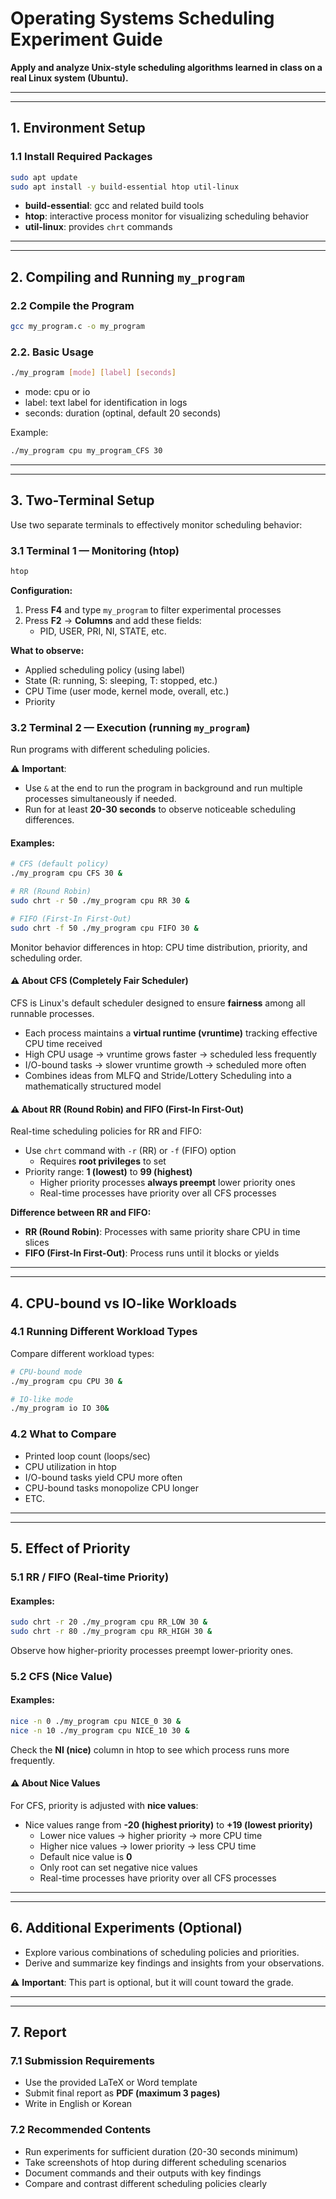 # Operating Systems Scheduling Experiment Guide

**Apply and analyze Unix-style scheduling algorithms learned in class on a real Linux system (Ubuntu).**


---
---

## 1. Environment Setup

### 1.1 Install Required Packages

```bash
sudo apt update
sudo apt install -y build-essential htop util-linux
```

- **build-essential**: gcc and related build tools
- **htop**: interactive process monitor for visualizing scheduling behavior
- **util-linux**: provides `chrt` commands

---
---
## 2. Compiling and Running `my_program`

### 2.2 Compile the Program

```bash
gcc my_program.c -o my_program 
```

### 2.2. Basic Usage

```bash
./my_program [mode] [label] [seconds]
```

- mode: cpu or io
- label: text label for identification in logs
- seconds: duration (optinal, default 20 seconds)


Example:
```bash
./my_program cpu my_program_CFS 30 
```

---
---

## 3. Two-Terminal Setup

Use two separate terminals to effectively monitor scheduling behavior:

### 3.1 Terminal 1 — Monitoring (htop)

```bash
htop
```

**Configuration:**
1. Press **F4** and type `my_program` to filter experimental processes
2. Press **F2** → **Columns** and add these fields:
   - PID, USER, PRI, NI, STATE, etc.

**What to observe:**
- Applied scheduling policy (using label)
- State (R: running, S: sleeping, T: stopped, etc.)
- CPU Time (user mode, kernel mode, overall, etc.)
- Priority

### 3.2 Terminal 2 — Execution (running `my_program`)

Run programs with different scheduling policies.

⚠️ **Important**: 
- Use `&` at the end to run the program in background and run multiple processes simultaneously if needed.
- Run for at least **20-30 seconds** to observe noticeable scheduling differences.



#### Examples:

```bash
# CFS (default policy)
./my_program cpu CFS 30 &

# RR (Round Robin)
sudo chrt -r 50 ./my_program cpu RR 30 &

# FIFO (First-In First-Out)
sudo chrt -f 50 ./my_program cpu FIFO 30 &
```

Monitor behavior differences in htop: CPU time distribution, priority, and scheduling order.


#### ⚠️ **About CFS** (Completely Fair Scheduler)

CFS is Linux's default scheduler designed to ensure **fairness** among all runnable processes.

- Each process maintains a **virtual runtime (vruntime)** tracking effective CPU time received
- High CPU usage → vruntime grows faster → scheduled less frequently
- I/O-bound tasks → slower vruntime growth → scheduled more often
- Combines ideas from MLFQ and Stride/Lottery Scheduling into a mathematically structured model


#### ⚠️ **About RR (Round Robin) and FIFO (First-In First-Out)**

Real-time scheduling policies for RR and FIFO:
- Use `chrt` command with `-r` (RR) or `-f` (FIFO) option
   - Requires **root privileges** to set
- Priority range: **1 (lowest)** to **99 (highest)**
   - Higher priority processes **always preempt** lower priority ones
   - Real-time processes have priority over all CFS processes


**Difference between RR and FIFO:**
- **RR (Round Robin)**: Processes with same priority share CPU in time slices
- **FIFO (First-In First-Out)**: Process runs until it blocks or yields

---
---

## 4. CPU-bound vs IO-like Workloads

### 4.1 Running Different Workload Types

Compare different workload types:

```bash
# CPU-bound mode
./my_program cpu CPU 30 &

# IO-like mode
./my_program io IO 30&
```

### 4.2 What to Compare

- Printed loop count (loops/sec)
- CPU utilization in htop
- I/O-bound tasks yield CPU more often
- CPU-bound tasks monopolize CPU longer
- ETC.

---
---

## 5. Effect of Priority

### 5.1 RR / FIFO (Real-time Priority)


#### Examples:

```bash
sudo chrt -r 20 ./my_program cpu RR_LOW 30 &
sudo chrt -r 80 ./my_program cpu RR_HIGH 30 &
```

Observe how higher-priority processes preempt lower-priority ones.

### 5.2 CFS (Nice Value)


#### Examples:

```bash
nice -n 0 ./my_program cpu NICE_0 30 &
nice -n 10 ./my_program cpu NICE_10 30 &
```

Check the **NI (nice)** column in htop to see which process runs more frequently.


#### ⚠️ **About Nice Values**
For CFS, priority is adjusted with **nice values**:
- Nice values range from **-20 (highest priority)** to **+19 (lowest priority)**
   - Lower nice values → higher priority → more CPU time
   - Higher nice values → lower priority → less CPU time
   - Default nice value is **0**
   - Only root can set negative nice values
   - Real-time processes have priority over all CFS processes


---
---

## 6. Additional Experiments (Optional)
- Explore various combinations of scheduling policies and priorities.
- Derive and summarize key findings and insights from your observations.

⚠️ **Important**: This part is optional, but it will count toward the grade.

---
---

## 7. Report

### 7.1 Submission Requirements

- Use the provided LaTeX or Word template
- Submit final report as **PDF (maximum 3 pages)**
- Write in English or Korean

### 7.2 Recommended Contents

- Run experiments for sufficient duration (20-30 seconds minimum)
- Take screenshots of htop during different scheduling scenarios
- Document commands and their outputs with key findings
- Compare and contrast different scheduling policies clearly